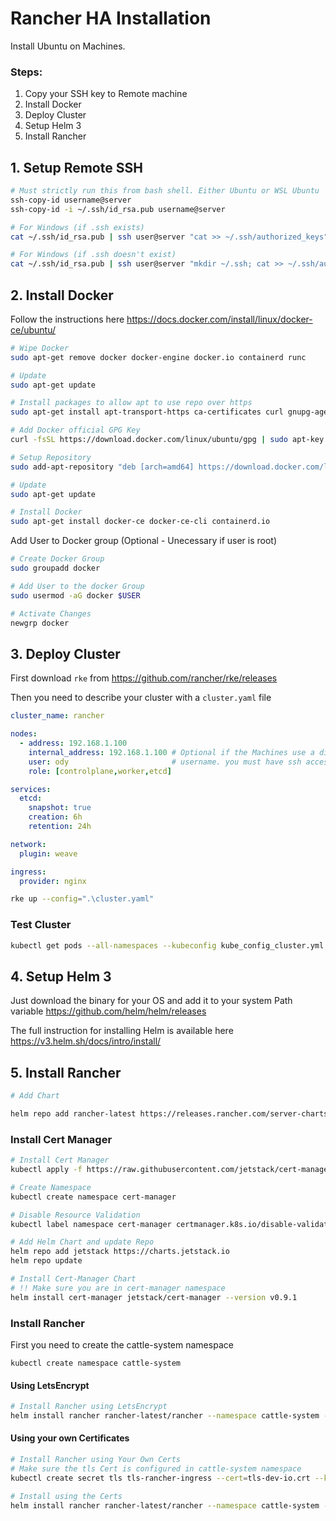 # Rancher HA Installation
Install Ubuntu on Machines.

### Steps:
  1. Copy your SSH key to Remote machine
  2. Install Docker
  3. Deploy Cluster
  4. Setup Helm 3
  5. Install Rancher

## 1. Setup Remote SSH

```bash
# Must strictly run this from bash shell. Either Ubuntu or WSL Ubuntu
ssh-copy-id username@server
ssh-copy-id -i ~/.ssh/id_rsa.pub username@server

# For Windows (if .ssh exists)
cat ~/.ssh/id_rsa.pub | ssh user@server "cat >> ~/.ssh/authorized_keys"

# For Windows (if .ssh doesn't exist)
cat ~/.ssh/id_rsa.pub | ssh user@server "mkdir ~/.ssh; cat >> ~/.ssh/authorized_keys"
```

## 2. Install Docker

Follow the instructions here https://docs.docker.com/install/linux/docker-ce/ubuntu/
```bash
# Wipe Docker
sudo apt-get remove docker docker-engine docker.io containerd runc

# Update
sudo apt-get update

# Install packages to allow apt to use repo over https
sudo apt-get install apt-transport-https ca-certificates curl gnupg-agent software-properties-common

# Add Docker official GPG Key
curl -fsSL https://download.docker.com/linux/ubuntu/gpg | sudo apt-key add -

# Setup Repository
sudo add-apt-repository "deb [arch=amd64] https://download.docker.com/linux/ubuntu $(lsb_release -cs) stable"

# Update
sudo apt-get update

# Install Docker
sudo apt-get install docker-ce docker-ce-cli containerd.io
```

Add User to Docker group (Optional - Unecessary if user is root)
```bash
# Create Docker Group
sudo groupadd docker

# Add User to the docker Group
sudo usermod -aG docker $USER

# Activate Changes
newgrp docker
```


## 3. Deploy Cluster

First download `rke` from https://github.com/rancher/rke/releases

Then you need to describe your cluster with a `cluster.yaml` file

```yaml
cluster_name: rancher

nodes:
  - address: 192.168.1.100
    internal_address: 192.168.1.100 # Optional if the Machines use a different IP from the Public IP
    user: ody                       # username. you must have ssh access to the Server
    role: [controlplane,worker,etcd]

services:
  etcd:
    snapshot: true
    creation: 6h
    retention: 24h

network:
  plugin: weave

ingress:
  provider: nginx
```
```bash
rke up --config=".\cluster.yaml"
```

### Test Cluster

```bash
kubectl get pods --all-namespaces --kubeconfig kube_config_cluster.yml
```

## 4. Setup Helm 3
Just download the binary for your OS and add it to your system Path variable
https://github.com/helm/helm/releases

The full instruction for installing Helm is available here https://v3.helm.sh/docs/intro/install/

## 5. Install Rancher
```bash
# Add Chart

helm repo add rancher-latest https://releases.rancher.com/server-charts/latest
```
### Install Cert Manager
```bash
# Install Cert Manager
kubectl apply -f https://raw.githubusercontent.com/jetstack/cert-manager/release-0.9/deploy/manifests/00-crds.yaml

# Create Namespace
kubectl create namespace cert-manager

# Disable Resource Validation
kubectl label namespace cert-manager certmanager.k8s.io/disable-validation=true

# Add Helm Chart and update Repo
helm repo add jetstack https://charts.jetstack.io
helm repo update

# Install Cert-Manager Chart
# !! Make sure you are in cert-manager namespace
helm install cert-manager jetstack/cert-manager --version v0.9.1
```
### Install Rancher

First you need to create the cattle-system namespace

```
kubectl create namespace cattle-system
```

#### Using LetsEncrypt
```bash
# Install Rancher using LetsEncrypt
helm install rancher rancher-latest/rancher --namespace cattle-system --set hostname=rancher.hostname.com --set ingress.tls.source=letsEncrypt --set letsEncrypt.email=me@example.org
```

#### Using your own Certificates
```bash
# Install Rancher using Your Own Certs
# Make sure the tls Cert is configured in cattle-system namespace
kubectl create secret tls tls-rancher-ingress --cert=tls-dev-io.crt --key=tls-dev-io.key --namespace cattle-system

# Install using the Certs
helm install rancher rancher-latest/rancher --namespace cattle-system --set hostname=rancher.hostname.com --set ingress.tls.source=tls-rancher-ingress


```